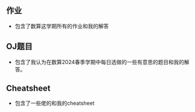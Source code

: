 ## 作业

- 包含了数算这学期所有的作业和我的解答

## OJ题目

- 包含了我认为在数算2024春季学期中每日选做的一些有意思的题目和我的解答。

## Cheatsheet

- 包含了一些佬的和我的cheatsheet
